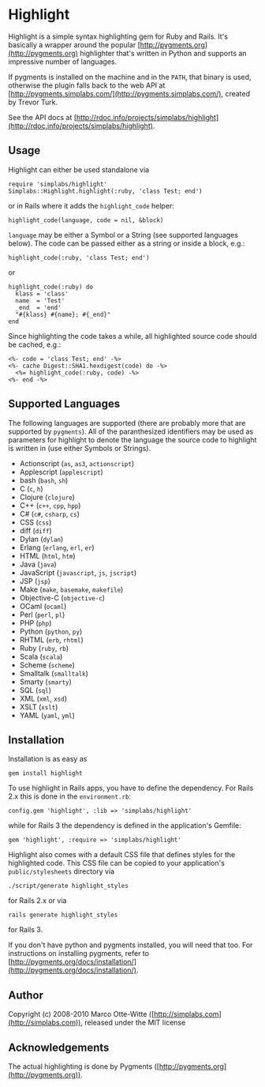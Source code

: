 Highlight
=========

Highlight is a simple syntax highlighting gem for Ruby and Rails. It's basically a
wrapper around the popular [http://pygments.org](http://pygments.org) highlighter that's
written in Python and supports an impressive number of languages.

If pygments is installed on the machine and in the `PATH`, that binary is used, otherwise
the plugin falls back to the web API at [http://pygments.simplabs.com/](http://pygments.simplabs.com/),
created by Trevor Turk.

See the API docs at [http://rdoc.info/projects/simplabs/highlight](http://rdoc.info/projects/simplabs/highlight).

Usage
-----

Highlight can either be used standalone via

    require 'simplabs/highlight'
    Simplabs::Highlight.highlight(:ruby, 'class Test; end')

or in Rails where it adds the `highlight_code` helper:

    highlight_code(language, code = nil, &block)

`language` may be either a Symbol or a String (see supported languages
below). The code can be passed either as a string or inside a block, e.g.:

    highlight_code(:ruby, 'class Test; end')

or

    highlight_code(:ruby) do
      klass = 'class'
      name  = 'Test'
      _end  = 'end'
      "#{klass} #{name}; #{_end}"
    end

Since highlighting the code takes a while, all highlighted source code
should be cached, e.g.:

    <%- code = 'class Test; end' -%>
    <%- cache Digest::SHA1.hexdigest(code) do -%>
      <%= highlight_code(:ruby, code) -%>
    <%- end -%>


Supported Languages
-------------------

The following languages are supported (there are probably more that are supported by `pygments`).
All of the paranthesized identifiers may be used as parameters for highlight to denote the
language the source code to highlight is written in (use either Symbols or Strings).

  * Actionscript (`as`, `as3`, `actionscript`)
  * Applescript (`applescript`)
  * bash (`bash`, `sh`)
  * C (`c`, `h`)
  * Clojure (`clojure`)
  * C++ (`c++`, `cpp`, `hpp`)
  * C# (`c#`, `csharp`, `cs`)
  * CSS (`css`)
  * diff (`diff`)
  * Dylan (`dylan`)
  * Erlang (`erlang`, `erl`, `er`)
  * HTML (`html`, `htm`)
  * Java (`java`)
  * JavaScript (`javascript`, `js`, `jscript`)
  * JSP (`jsp`)
  * Make (`make`, `basemake`, `makefile`)
  * Objective-C (`objective-c`)
  * OCaml (`ocaml`)
  * Perl (`perl`, `pl`)
  * PHP (`php`)
  * Python (`python`, `py`)
  * RHTML (`erb`, `rhtml`)
  * Ruby (`ruby`, `rb`)
  * Scala (`scala`)
  * Scheme (`scheme`)
  * Smalltalk (`smalltalk`)
  * Smarty (`smarty`)
  * SQL (`sql`)
  * XML (`xml`, `xsd`)
  * XSLT (`xslt`)
  * YAML (`yaml`, `yml`)


Installation
------------

Installation is as easy as

    gem install highlight

To use highlight in Rails apps, you have to define the dependency. For Rails 2.x this is done in the `environment.rb`:

    config.gem 'highlight', :lib => 'simplabs/highlight'

while for Rails 3 the dependency is defined in the application's Gemfile:

    gem 'highlight', :require => 'simplabs/highlight'

Highlight also comes with a default CSS file that defines styles for the highlighted code. This CSS file can be copied to
your application's `public/stylesheets` directory via

    ./script/generate highlight_styles

for Rails 2.x or via

    rails generate highlight_styles

for Rails 3.

If you don't have python and pygments installed, you will need that too.
For instructions on installing pygments, refer to
[http://pygments.org/docs/installation/](http://pygments.org/docs/installation/).


Author
------

Copyright (c) 2008-2010 Marco Otte-Witte ([http://simplabs.com](http://simplabs.com)),
released under the MIT license


Acknowledgements
----------------

The actual highlighting is done by Pygments ([http://pygments.org](http://pygments.org)).

